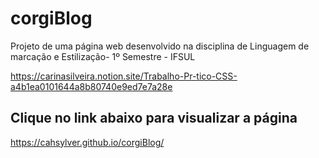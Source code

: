 # corgiBlog

Projeto de uma página web desenvolvido na disciplina de Linguagem de marcação e Estilização- 1º Semestre - IFSUL

https://carinasilveira.notion.site/Trabalho-Pr-tico-CSS-a4b1ea0101644a8b80740e9ed7e7a28e

<h2> Clique no link  abaixo para visualizar a página </h2>

https://cahsylver.github.io/corgiBlog/
